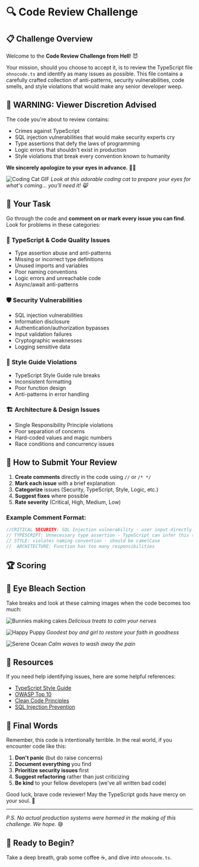 # 🔍 Code Review Challenge

## 📋 Challenge Overview

Welcome to the **Code Review Challenge from Hell**! 😈

Your mission, should you choose to accept it, is to review the TypeScript file `ohnocode.ts` and identify as many issues as possible. This file contains a carefully crafted collection of anti-patterns, security vulnerabilities, code smells, and style violations that would make any senior developer weep.

## 🚨 **WARNING: Viewer Discretion Advised**

The code you're about to review contains:
- Crimes against TypeScript
- SQL injection vulnerabilities that would make security experts cry
- Type assertions that defy the laws of programming
- Logic errors that shouldn't exist in production
- Style violations that break every convention known to humanity

**We sincerely apologize to your eyes in advance.** 👀💔

![Coding Cat GIF](https://media.giphy.com/media/JIX9t2j0ZTN9S/giphy.gif)
*Look at this adorable coding cat to prepare your eyes for what's coming... you'll need it! 😸*

## 🎯 Your Task

Go through the code and **comment on or mark every issue you can find**. Look for problems in these categories:

### 🔧 **TypeScript & Code Quality Issues**
- Type assertion abuse and anti-patterns
- Missing or incorrect type definitions
- Unused imports and variables
- Poor naming conventions
- Logic errors and unreachable code
- Async/await anti-patterns

### 🛡️ **Security Vulnerabilities**
- SQL injection vulnerabilities
- Information disclosure
- Authentication/authorization bypasses
- Input validation failures
- Cryptographic weaknesses
- Logging sensitive data

### 📐 **Style Guide Violations**
- TypeScript Style Guide rule breaks
- Inconsistent formatting
- Poor function design
- Anti-patterns in error handling

### 🏗️ **Architecture & Design Issues**
- Single Responsibility Principle violations
- Poor separation of concerns
- Hard-coded values and magic numbers
- Race conditions and concurrency issues

## 📝 **How to Submit Your Review**

1. **Create comments** directly in the code using `//` or `/* */`
2. **Mark each issue** with a brief explanation
3. **Categorize** issues (Security, TypeScript, Style, Logic, etc.)
4. **Suggest fixes** where possible
5. **Rate severity** (Critical, High, Medium, Low)

### Example Comment Format:
```typescript
//CRITICAL SECURITY: SQL Injection vulnerability - user input directly interpolated
// TYPESCRIPT: Unnecessary type assertion - TypeScript can infer this type
// STYLE: violates naming convention - should be camelCase
//  ARCHITECTURE: Function has too many responsibilities
```

## 🏆 **Scoring**




## 🎨 **Eye Bleach Section**

Take breaks and look at these calming images when the code becomes too much:

![Bunnies making cakes](https://media1.tenor.com/m/jhBswnZdF0oAAAAd/moon-cake.gif)
*Delicious treats to calm your nerves*

![Happy Puppy](https://www.doctorew.com/shuttlebay/pb-CdJtPCeLIS.png)
*Goodest boy and girl to restore your faith in goodness*

![Serene Ocean](https://media1.tenor.com/m/Zpgt_LfOjQ0AAAAC/beach.gif)
*Calm waves to wash away the pain*

## 🤝 **Resources**

If you need help identifying issues, here are some helpful references:
- [TypeScript Style Guide](https://mkosir.github.io/typescript-style-guide/)
- [OWASP Top 10](https://owasp.org/www-project-top-ten/)
- [Clean Code Principles](https://clean-code-developer.com/)
- [SQL Injection Prevention](https://cheatsheetseries.owasp.org/cheatsheets/SQL_Injection_Prevention_Cheat_Sheet.html)

## 🎉 **Final Words**

Remember, this code is intentionally terrible. In the real world, if you encounter code like this:

1. **Don't panic** (but do raise concerns)
2. **Document everything** you find
3. **Prioritize security issues** first
4. **Suggest refactoring** rather than just criticizing
5. **Be kind** to your fellow developers (we've all written bad code)

Good luck, brave code reviewer! May the TypeScript gods have mercy on your soul. 🙏

---

*P.S. No actual production systems were harmed in the making of this challenge. We hope.* 😅

## 🏁 **Ready to Begin?**

Take a deep breath, grab some coffee ☕, and dive into `ohnocode.ts`.

